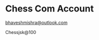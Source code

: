 # Chess Com Account

[bhaveshmishra@outlook.com](mailto:bhaveshmishra@outlook.com)

  

Chessjsk@100